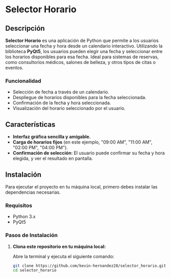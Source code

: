 # Selector Horario ##

## Descripción ##

**Selector Horario** es una aplicación de Python que permite a los usuarios seleccionar una fecha y hora desde un calendario interactivo. Utilizando la biblioteca **PyQt5**, los usuarios pueden elegir una fecha y seleccionar entre los horarios disponibles para esa fecha. Ideal para sistemas de reservas, como consultorios médicos, salones de belleza, y otros tipos de citas o eventos.

### Funcionalidad ##

- Selección de fecha a través de un calendario.
- Despliegue de horarios disponibles para la fecha seleccionada.
- Confirmación de la fecha y hora seleccionada.
- Visualización del horario seleccionado por el usuario.

## Características ##

- **Interfaz gráfica sencilla y amigable.**
- **Carga de horarios fijos** (en este ejemplo, "09:00 AM", "11:00 AM", "02:00 PM", "04:00 PM").
- **Confirmación de selección**: El usuario puede confirmar su fecha y hora elegida, y ver el resultado en pantalla.

## Instalación ##

Para ejecutar el proyecto en tu máquina local, primero debes instalar las dependencias necesarias.

### Requisitos ##

- Python 3.x
- PyQt5

### Pasos de Instalación

1. **Clona este repositorio en tu máquina local:**

   Abre la terminal y ejecuta el siguiente comando:

   ```bash
   git clone https://github.com/kevin-hernandez28/selector_horario.git
   cd selector_horario
